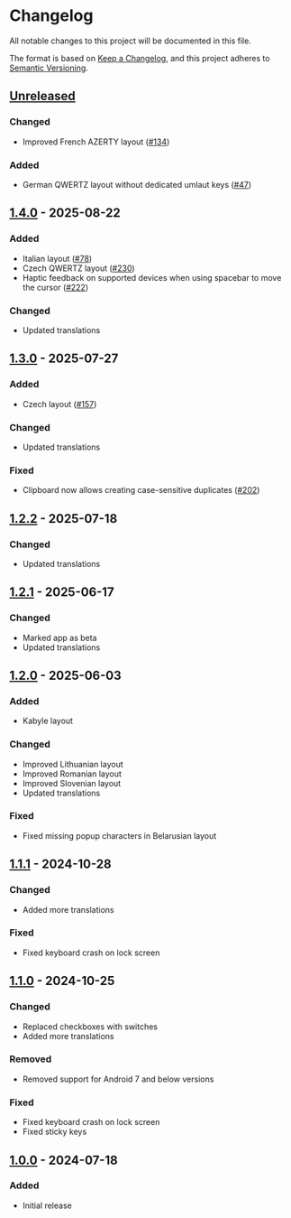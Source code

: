 # Changelog
All notable changes to this project will be documented in this file.

The format is based on [Keep a Changelog](https://keepachangelog.com/en/1.1.0/),
and this project adheres to [Semantic Versioning](https://semver.org/spec/v2.0.0.html).

## [Unreleased]
### Changed
- Improved French AZERTY layout ([#134])

### Added
- German QWERTZ layout without dedicated umlaut keys ([#47])

## [1.4.0] - 2025-08-22
### Added
- Italian layout ([#78])
- Czech QWERTZ layout ([#230])
- Haptic feedback on supported devices when using spacebar to move the cursor ([#222])

### Changed
- Updated translations

## [1.3.0] - 2025-07-27
### Added
- Czech layout ([#157])

### Changed
- Updated translations

### Fixed
- Clipboard now allows creating case-sensitive duplicates ([#202])

## [1.2.2] - 2025-07-18
### Changed
- Updated translations

## [1.2.1] - 2025-06-17
### Changed
- Marked app as beta
- Updated translations

## [1.2.0] - 2025-06-03
### Added
- Kabyle layout

### Changed
- Improved Lithuanian layout
- Improved Romanian layout
- Improved Slovenian layout
- Updated translations

### Fixed
- Fixed missing popup characters in Belarusian layout

## [1.1.1] - 2024-10-28
### Changed
- Added more translations

### Fixed
- Fixed keyboard crash on lock screen

## [1.1.0] - 2024-10-25
### Changed
- Replaced checkboxes with switches
- Added more translations

### Removed
- Removed support for Android 7 and below versions

### Fixed
- Fixed keyboard crash on lock screen
- Fixed sticky keys

## [1.0.0] - 2024-07-18
### Added
- Initial release

[#47]: https://github.com/FossifyOrg/Keyboard/issues/47
[#78]: https://github.com/FossifyOrg/Keyboard/issues/78
[#134]: https://github.com/FossifyOrg/Keyboard/issues/134
[#157]: https://github.com/FossifyOrg/Keyboard/issues/157
[#202]: https://github.com/FossifyOrg/Keyboard/issues/202
[#222]: https://github.com/FossifyOrg/Keyboard/issues/222
[#230]: https://github.com/FossifyOrg/Keyboard/issues/230

[Unreleased]: https://github.com/FossifyOrg/Keyboard/compare/1.4.0...HEAD
[1.4.0]: https://github.com/FossifyOrg/Keyboard/compare/1.3.0...1.4.0
[1.3.0]: https://github.com/FossifyOrg/Keyboard/compare/1.2.2...1.3.0
[1.2.2]: https://github.com/FossifyOrg/Keyboard/compare/1.2.1...1.2.2
[1.2.1]: https://github.com/FossifyOrg/Keyboard/compare/1.2.0...1.2.1
[1.2.0]: https://github.com/FossifyOrg/Keyboard/compare/1.1.1...1.2.0
[1.1.1]: https://github.com/FossifyOrg/Keyboard/compare/1.1.0...1.1.1
[1.1.0]: https://github.com/FossifyOrg/Keyboard/compare/1.0.0...1.1.0
[1.0.0]: https://github.com/FossifyOrg/Keyboard/releases/tag/1.0.0
